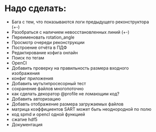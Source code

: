 # Надо сделать:

* Бага с тем, что показываются логи предыдущего реконструктора (+-)
* Разобраться с наличием невосстановленных линий (+-)
* Переименовать rotation_angle
* Просмотр очереди реконструкции
* Построение отчёта в ПДФ
* Редактирование кофига онлайн
* Поиск по тегам
* OpenCl
* Добавить проверку на правильность размера входного изображения
* конфиг приложения
* Добавить мутьтипросесорный тест
* сохранение файлов многопоточно
* как сделать декоратор @profile не ломающим код?
* Добавить авторизацию
* Добавть отображение размера загружаемых файлов
* матрица коэффициентов SART может быть неоднородной  по полю
* код spmd  и opencl одной функцией
* сжатие hdf5
* Документация
